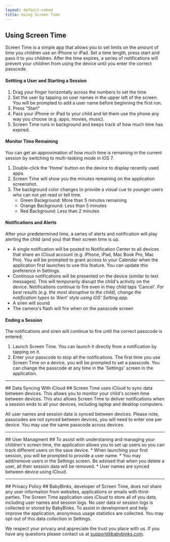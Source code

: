 ```yaml
---
layout: default-naked
title: Using Screen Time
---
```

<!--
## Background ##
Parents, educators and health professionals are concerned about the length of 
time that today's children are exposed to electronic devices. However, the 
recreational and educational potential of the iPhone and iPad make it a favorite
of parents and children. Screen Time is a simple solution to help set and 
control limits to your children's interaction with an iPhone or iPad.

Now, you can revel in the fact that you are providing good boundaries for using 
technology.

<hr>
-->

## Using Screen Time ##
Screen Time is a simple app that allows you to set limits on the amount of time 
you children use an iPhone or iPad. Set a time length, press start and pass it 
to you children. After the time expires, a series of notifications will prevent 
your children from using the device until you enter the correct passcode.

#### Settting a User and Starting a Session ####
1. Drag your finger horizontally across the numbers to set the time
2. Set the user by tapping on user names in the upper left of the screen.  You 
    will be prompted to add a user name before beginning the first run.
4. Press "Start"
5. Pass your iPhone or iPad to your child and let them use the phone any way 
   you choose (e.g. apps, movies, music).  
6. Screen Time runs in background and keeps track of how much time has expired.

#### Monitor Time Remaining ####
You can get an approximation of how much time is remaining in the current session
by switching to multi-tasking mode in iOS 7.

1. Double-click the 'Home' button on the device to display recently used apps.
2. Screen Time will show you the minutes remaining on the application screenshot.
3. The background color changes to provide a visual cue to younger users who can not
   yet read or tell time.  
    * Green Background: More than 5 minutes remaining
    * Orange Background: Less than 5 minutes
    * Red Background: Less than 2 minutes


#### Notifications and Alerts ####
After your predetermined time, a series of alerts and notification will play 
alerting the child (and you) that their screen time is up.

* A single notification will be posted to Notification Center to all devices 
    that share an iCloud account (e.g. iPhone, iPad, Mac Book Pro, Mac Pro).
    You will be prompted to grant access to your Calendar when the application
    first launches to use this feature.  You can update this preference in Settings.
* Continous notifications will be presented on the device (similar to text 
    messages).  This will temporarily disrupt the child's activity on the device.
    Notifications continue to fire even in they child taps 'Cancel'.
    *For best results (e.g. the most disruptive to the child), change the
    notification types to 'Alert' style using iOS' Setting.app.*
* A siren will sound
* The camera's flash will fire when on the passcode screen


#### Ending a Session ####
The notifications and siren will continue to fire until the correct passcode 
is entered;

1. Launch Screen Time.  You can launch it directly from a notification by tapping
    on it.
2. Enter your passcode to stop all the notifications.  The first time you use 
    Screen Time on a device, you will be prompted to set a passcode.  You can 
    change the passcode at any time in the 'Settings' screen in the application.



<hr>
## Data Syncing With iCloud ##
Screen Time uses iCloud to sync data between devices.  This allows you to monitor
your child's screen time between devices.  This also allows Screen Time to deliver
notifications when a session ends to all your devices, including laptop and desktop
computers.

All user names and session data is synced between devices.  Please note, passcodes
 are not synced between devices, you will need to enter one per device.  You may 
 use the same passcode across
devices.


<hr>
## User Managment ##
To assist with understaning and managing your children's screen time, the application
allows you to set up users so you can track different users on the save device.
* When launching your first session, you will be prompted to provide a user name.
* You may add/remove users in the Settings screen.  Be advised that when you delete 
 a user, all their session data will be removed.
* User names are synced between device using iCloud.

<hr>
## Privacy Policy ##
BabyBinks, developer of Screen Time, does not share any user information from 
websites, applications or emails with third-parties. The Screen Time application 
uses iCloud to store all of you data, including user names and session logs.  No 
user data or session logs is collected or stored by BabyBinks.  To assist in
development and help improve the application, anonymous usage statistics are
collected.  You may opt-out of this data collection in Settings.

We respect your privacy and appreciate the trust you place with us.  If you have
any questions please contact us at <a href='mailto:support@babybinks.com'>support@babybinks.com</a>.


<!-- {% include image.html url="users1.png" description="Figure 1. The application will." %} -->

